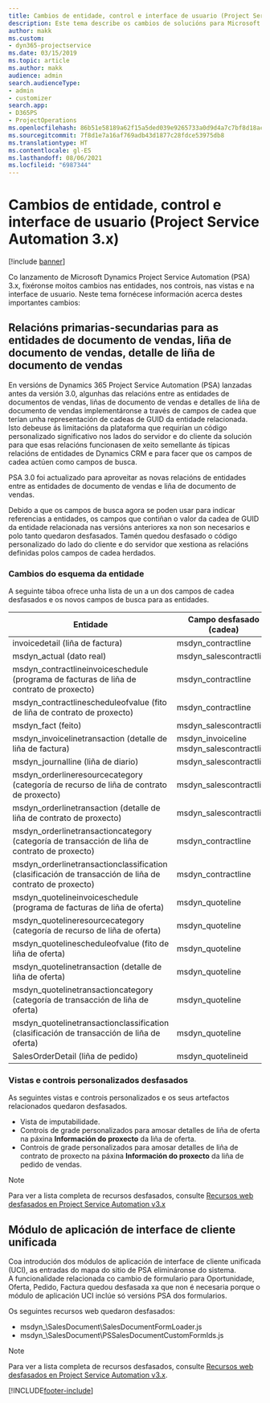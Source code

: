 ```yaml
---
title: Cambios de entidade, control e interface de usuario (Project Service Automation 3.x)
description: Este tema describe os cambios de solucións para Microsoft Dynamics Project Service Automation 3.x.
author: makk
ms.custom:
- dyn365-projectservice
ms.date: 03/15/2019
ms.topic: article
ms.author: makk
audience: admin
search.audienceType:
- admin
- customizer
search.app:
- D365PS
- ProjectOperations
ms.openlocfilehash: 86b51e58189a62f15a5ded039e9265733a0d9d4a7c7bf8d18ac46aadf1d2a931
ms.sourcegitcommit: 7f8d1e7a16af769adb43d1877c28fdce53975db8
ms.translationtype: HT
ms.contentlocale: gl-ES
ms.lasthandoff: 08/06/2021
ms.locfileid: "6987344"
---
```

# <a name="entity-control-and-user-interface-changes-project-service-automation-3x"></a>Cambios de entidade, control e interface de usuario (Project Service Automation 3.x)

[!include [banner](../../includes/psa-now-project-operations.md)]


Co lanzamento de Microsoft Dynamics Project Service Automation (PSA) 3.x, fixéronse moitos cambios nas entidades, nos controis, nas vistas e na interface de usuario. Neste tema fornécese información acerca destes importantes cambios:

## <a name="parent-child-relationships-for-sales-document-sales-document-line-sales-document-line-detail-entities"></a>Relacións primarias-secundarias para as entidades de documento de vendas, liña de documento de vendas, detalle de liña de documento de vendas
En versións de Dynamics 365 Project Service Automation (PSA) lanzadas antes da versión 3.0, algunhas das relacións entre as entidades de documentos de vendas, liñas de documento de vendas e detalles de liña de documento de vendas implementáronse a través de campos de cadea que terían unha representación de cadeas de GUID da entidade relacionada. Isto debeuse ás limitacións da plataforma que requirían un código personalizado significativo nos lados do servidor e do cliente da solución para que esas relacións funcionasen de xeito semellante ás típicas relacións de entidades de Dynamics CRM e para facer que os campos de cadea actúen como campos de busca.

PSA 3.0 foi actualizado para aproveitar as novas relacións de entidades entre as entidades de documento de vendas e liña de documento de vendas.

Debido a que os campos de busca agora se poden usar para indicar referencias a entidades, os campos que contiñan o valor da cadea de GUID da entidade relacionada nas versións anteriores xa non son necesarios e polo tanto quedaron desfasados. Tamén quedou desfasado o código personalizado do lado do cliente e do servidor que xestiona as relacións definidas polos campos de cadea herdados.

### <a name="entity-schema-changes"></a>Cambios do esquema da entidade
A seguinte táboa ofrece unha lista de un a un dos campos de cadea desfasados e os novos campos de busca para as entidades. 

 Entidade |   Campo desfasado (cadea) | Novo campo (busca)
--- | --- | ---
invoicedetail (liña de factura) |  msdyn_contractline |    msdyn_contractlineid
msdyn_actual (dato real) | msdyn_salescontractline |   msdyn_salescontractlineid
msdyn_contractlineinvoiceschedule (programa de facturas de liña de contrato de proxecto) |    msdyn_contractline |    msdyn_contractlineid
msdyn_contractlinescheduleofvalue (fito de liña de contrato de proxecto) |   msdyn_contractline |    msdyn_contractlineid
msdyn_fact (feito) | msdyn_salescontractline |   msdyn_salescontractlineid
msdyn_invoicelinetransaction (detalle de liña de factura) | msdyn_invoiceline <br> msdyn_salescontractline | msdyn_invoicelineid <br> msdyn_salescontractlineid
msdyn_journalline (liña de diario) |  msdyn_salescontractline |   msdyn_salescontractlineid
msdyn_orderlineresourcecategory (categoría de recurso de liña de contrato de proxecto) | msdyn_salescontractline |   msdyn_contractlineid
msdyn_orderlinetransaction (detalle de liña de contrato de proxecto) | msdyn_salescontractline |   msdyn_salescontractlineid
msdyn_orderlinetransactioncategory (categoría de transacción de liña de contrato de proxecto) |   msdyn_contractline |    msdyn_contractlineid
msdyn_orderlinetransactionclassification (clasificación de transacción de liña de contrato de proxecto) |   msdyn_contractline |    msdyn_contractlineid
msdyn_quotelineinvoiceschedule (programa de facturas de liña de oferta) |  msdyn_quoteline |   msdyn_quotelineid
msdyn_quotelineresourcecategory (categoría de recurso de liña de oferta) |    msdyn_quoteline |   msdyn_quotelineid
msdyn_quotelinescheduleofvalue (fito de liña de oferta) | msdyn_quoteline |   msdyn_quotelineid
msdyn_quotelinetransaction (detalle de liña de oferta) |    msdyn_quoteline |   msdyn_quotelineid
msdyn_quotelinetransactioncategory (categoría de transacción de liña de oferta) |  msdyn_quoteline |   msdyn_quotelineid
msdyn_quotelinetransactionclassification (clasificación de transacción de liña de oferta) |  msdyn_quoteline |   msdyn_quotelineid
SalesOrderDetail (liña de pedido) | msdyn_quotelineid | msdyn_quoteline 

### <a name="deprecated-custom-views-and-controls"></a>Vistas e controis personalizados desfasados
As seguintes vistas e controis personalizados e os seus artefactos relacionados quedaron desfasados.

- Vista de imputabilidade.
- Controis de grade personalizados para amosar detalles de liña de oferta na páxina **Información do proxecto** da liña de oferta.
- Controis de grade personalizados para amosar detalles de liña de contrato de proxecto na páxina **Información do proxecto** da liña de pedido de vendas.

> [!NOTE]
> Para ver a lista completa de recursos desfasados, consulte [Recursos web desfasados en Project Service Automation v3.x](../developer-guides/web-resources-deprecated-v3.x.md)

## <a name="unified-client-interface-app-module"></a>Módulo de aplicación de interface de cliente unificada
Coa introdución dos módulos de aplicación de interface de cliente unificada (UCI), as entradas do mapa do sitio de PSA elimináronse do sistema.  
A funcionalidade relacionada co cambio de formulario para Oportunidade, Oferta, Pedido, Factura quedou desfasada xa que non é necesaria porque o módulo de aplicación UCI inclúe só versións PSA dos formularios.  

Os seguintes recursos web quedaron desfasados:

- msdyn_\SalesDocument\SalesDocumentFormLoader.js
- msdyn_\SalesDocument\PSSalesDocumentCustomFormIds.js

> [!NOTE]
> Para ver a lista completa de recursos desfasados, consulte [Recursos web desfasados en Project Service Automation v3.x](../developer-guides/web-resources-deprecated-v3.x.md).




[!INCLUDE[footer-include](../../includes/footer-banner.md)]